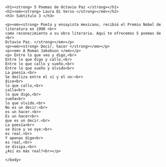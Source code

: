 <!DOCTYPE html
<html lang= "en">
	
<head>
	<title> Poemas Octavio Paz </title>
</head>
	<body>

	<h1><strong> 5 Poemas de Octavio Paz </strong></h1>
	<h2><em><strong> Laura Di Verso </strong></em></h2>
	<h3> Subtitulo 3 </h3>

	<p><em><strong> Poeta y ensayista mexicano, recibió el Premio Nobel de literatura en 1990 <br>
	como reconocimiento a su obra literaria. Aquí te ofrecemos 5 poemas de <br> 
	Octavio Paz. </strong></em></p>
	<p><em><strong> Decir, hacer </strong></em></p>
	<p><em> A Roman Jakobson </em></p>
	<p> Entre lo que veo y digo,<br>
	Entre lo que digo y callo,<br>
	Entre lo que callo y sueño,<br>
	Entre lo que sueño y olvido<br>
	La poesía.<br>
	Se desliza entre el sí y el no:<br>
	dice<br>
	lo que callo,<br>
	calla<br>
	lo que digo,<br>
	sueña<br>
	lo que olvido.<br>
	No es un decir:<br>
	es un hacer.<br>
	Es un hacer<br>
	que es un decir.<br>
	La poesía<br>
	se dice y se oye:<br>
	es real.<br>
	Y apenas digo<br>
	es real,<br>
	se disipa.<br>
	¿Así es más real?<br></p>

	</body>
</html>
